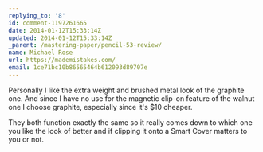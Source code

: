 ```yaml
---
replying_to: '8'
id: comment-1197261665
date: 2014-01-12T15:33:14Z
updated: 2014-01-12T15:33:14Z
_parent: /mastering-paper/pencil-53-review/
name: Michael Rose
url: https://mademistakes.com/
email: 1ce71bc10b86565464b612093d89707e
---
```


Personally I like the extra weight and brushed metal look of the graphite
one. And since I have no use for the magnetic clip-on feature of the walnut one
I choose graphite, especially since it's $10 cheaper.

They both function exactly
the same so it really comes down to which one you like the look of better and if
clipping it onto a Smart Cover matters to you or not.
